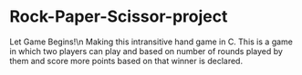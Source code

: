# Rock-Paper-Scissor-project
Let Game Begins!\n
Making this intransitive hand game in C.
This is a game in which two players can play and based on number of rounds played by them and score more points based on that winner is declared.

